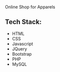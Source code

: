 Online Shop for Apparels

## Tech Stack:
- HTML
- CSS
- Javascript
- JQuery
- Bootstrap
- PHP
- MySQL
